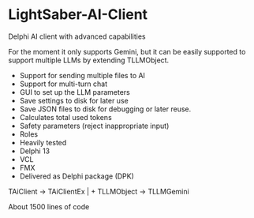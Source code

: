 # LightSaber-AI-Client
Delphi AI client with advanced capabilities


For the moment it only supports Gemini, but it can be easily supported to support multiple LLMs by extending TLLMObject.

 * Support for sending multiple files to AI
 * Support for multi-turn chat
 * GUI to set up the LLM parameters
 * Save settings to disk for later use
 * Save JSON files to disk for debugging or later reuse.
 * Calculates total used tokens
 * Safety parameters (reject inappropriate input) 
 * Roles
 * Heavily tested 
 * Delphi 13
 * VCL 
 * FMX
 * Delivered as Delphi package (DPK)
 
 
TAiClient -> TAiClientEx 
                  |
                  + TLLMObject -> TLLMGemini
                  
About 1500 lines of code